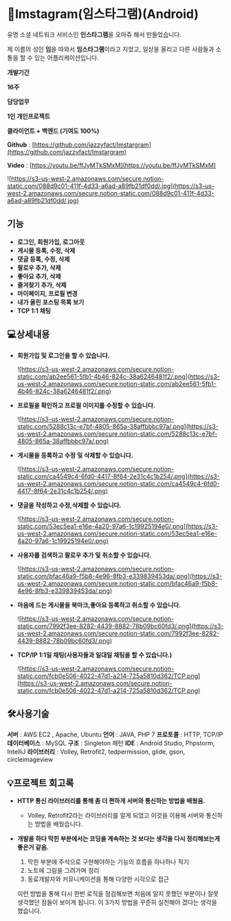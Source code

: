 # 👏Imstagram(임스타그램)(Android)



유명 소셜 네트워크 서비스인 **인스타그램**을 오마쥬 해서 만들었습니다.

제 이름의 성인 **임**을 따와서 **임스타그램**이라고 지었고,  일상을 올리고 다른 사람들과 소통을 할 수 있는 어플리케이션입니다.

**개발기간** 

**16주**

**담당업무** 

**1인 개인프로젝트**

**클라이언트 + 백엔드 (기여도 100%)**

**Github** :  [https://github.com/jazzyfact/Imstargram](https://github.com/jazzyfact/Imstargram)

**Video** : [https://youtu.be/ffJyMTkSMxM](https://youtu.be/ffJyMTkSMxM)

![https://s3-us-west-2.amazonaws.com/secure.notion-static.com/088d9c01-411f-4d33-a6ad-a89fb21df0dd/.jpg](https://s3-us-west-2.amazonaws.com/secure.notion-static.com/088d9c01-411f-4d33-a6ad-a89fb21df0dd/.jpg)

## 기능
- **로그인, 회원가입, 로그아웃**
- **게시물 등록, 수정, 삭제**
- **댓글 등록, 수정, 삭제**
- **팔로우 추가, 삭제**
- **좋아요 추가, 삭제**
- **즐겨찾기 추가, 삭제**
- **마이페이지, 프로필 변경**
- **내가 올린 포스팅 목록 보기**
- **TCP 1:1 채팅**


## 💻상세내용

- **회원가입 및 로그인을 할 수 있습니다.**

    ![https://s3-us-west-2.amazonaws.com/secure.notion-static.com/ab2ee561-5fb1-4b46-824c-38a6246481f2/.png](https://s3-us-west-2.amazonaws.com/secure.notion-static.com/ab2ee561-5fb1-4b46-824c-38a6246481f2/.png)

- **프로필을 확인하고 프로필 이미지를 수정할 수 있습니다.**

    ![https://s3-us-west-2.amazonaws.com/secure.notion-static.com/5288c13c-e7bf-4805-865a-38affbbbc97a/.png](https://s3-us-west-2.amazonaws.com/secure.notion-static.com/5288c13c-e7bf-4805-865a-38affbbbc97a/.png)

- **게시물을 등록하고 수정 및 삭제할 수 있습니다.**

    ![https://s3-us-west-2.amazonaws.com/secure.notion-static.com/ca4549c4-6fd0-4417-8f64-2e31c4c1b254/.png](https://s3-us-west-2.amazonaws.com/secure.notion-static.com/ca4549c4-6fd0-4417-8f64-2e31c4c1b254/.png)

- **댓글을 작성하고 수정,삭제할 수 있습니다.**

    ![https://s3-us-west-2.amazonaws.com/secure.notion-static.com/53ec5ea1-e16e-4a20-97a6-1c19925194e0/.png](https://s3-us-west-2.amazonaws.com/secure.notion-static.com/53ec5ea1-e16e-4a20-97a6-1c19925194e0/.png)

- **사용자를 검색하고 팔로우 추가 및 취소할 수 있습니다.**

    ![https://s3-us-west-2.amazonaws.com/secure.notion-static.com/bfac46a9-f5b8-4e96-8fb3-e339839453da/.png](https://s3-us-west-2.amazonaws.com/secure.notion-static.com/bfac46a9-f5b8-4e96-8fb3-e339839453da/.png)

- **마음에 드는 게시물을 북마크,좋아요 등록하고 취소할 수 있습니다.**

    ![https://s3-us-west-2.amazonaws.com/secure.notion-static.com/7992f3ee-8282-4439-8882-78b09bc60fd3/.png](https://s3-us-west-2.amazonaws.com/secure.notion-static.com/7992f3ee-8282-4439-8882-78b09bc60fd3/.png)

- **TCP/IP 1:1일 채팅(사용자들과 일대일 채팅을 할 수 있습니다.)**

    ![https://s3-us-west-2.amazonaws.com/secure.notion-static.com/fcb0e506-4022-47d1-a214-725a5810d362/TCP.png](https://s3-us-west-2.amazonaws.com/secure.notion-static.com/fcb0e506-4022-47d1-a214-725a5810d362/TCP.png)

## 🛠️사용기술
**서버** : AWS EC2 , Apache, Ubuntu
**언어** :  JAVA, PHP 7
**프로토콜** : HTTP, TCP/IP
**데이터베이스** : MySQL
**구조** : Singleton 패턴
**IDE** : Android Studio, Phpstorm, IntelliJ
**라이브러리** : Volley, Retrofit2, tedpermission, glide, gson, circleimageview


## 💡프로젝트 회고록
- **HTTP 통신 라이브러리를 통해 좀 더 편하게 서버와 통신하는 방법을 배웠음.**
    - Volley, Retrofit2라는 라이브러리를 알게 되었고 이것을 이용해 서버와 통신하는 방법을 배웠습니다.
- **개발을 하다 막힌 부분에서는 코딩을 계속하는 것 보다는 생각을 다시 정리해보는게 좋은거 같음.**
    1. 막힌 부분에 주석으로 구현해야하는 기능의 흐름을 하나하나 적기
    2. 노트에 그림을 그려가며 정리
    3. 동료개발자와 커뮤니케이션을 통해 다양한 시각으로 접근

    이런 방법을 통해 다시 한번 로직을 점검해보면 처음에 알지 못했던 부분이나 잘못생각했던 점들이 보이게 됩니다. 이 3가지 방법을 꾸준히 실천해야 겠다는 생각을 했습니다.
